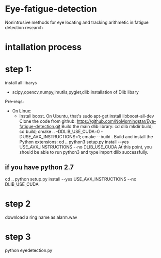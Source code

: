 # Eye-fatigue-detection
Nonintrusive methods for eye locating and tracking arithmetic in fatigue detection research
# intallation process
# step 1:
install all libarys
* scipy,opencv,numpy,imutils,pyglet,dlib
installation of Dlib libary

Pre-reqs:
* On Linux:
  * Install boost. On Ubuntu, that's sudo apt-get install libboost-all-dev
Clone the code from github:
https://github.com/NoMorningstar/Eye-fatigue-detection.git
Build the main dlib library:
cd dlib
mkdir build; cd build; cmake .. -DDLIB_USE_CUDA=0 -DUSE_AVX_INSTRUCTIONS=1; cmake --build .
Build and install the Python extensions:
cd ..
python3 setup.py install --yes USE_AVX_INSTRUCTIONS --no DLIB_USE_CUDA
At this point, you should be able to run python3 and type import dlib successfully.
## if you have python 2.7
cd ..
python setup.py install --yes USE_AVX_INSTRUCTIONS --no DLIB_USE_CUDA
# step 2
download a ring name as alarm.wav
# step 3
python eyedetection.py
